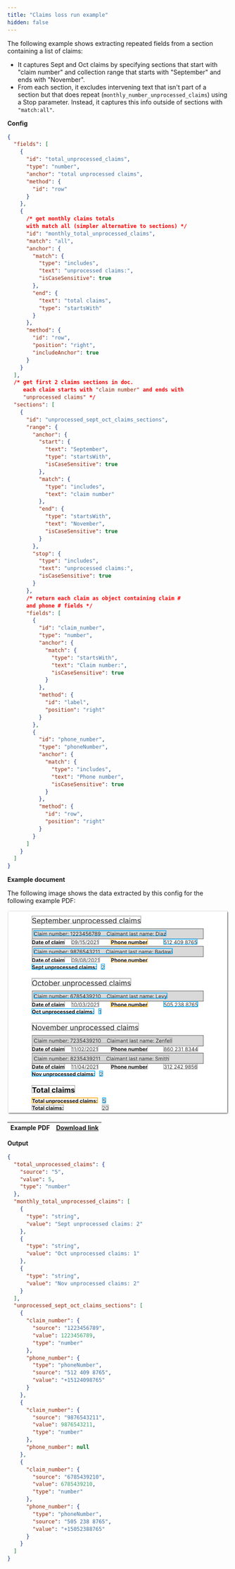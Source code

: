 ```yaml
---
title: "Claims loss run example"
hidden: false
---
```


The following example shows extracting repeated fields from a section containing a list of claims:

- It captures Sept and Oct claims by specifying  sections that start with "claim number" and  collection range that starts with "September" and ends with "November".
- From each section, it excludes intervening text that isn't part of a section but that does repeat (`monthly_number_unprocessed_claims`) using a Stop parameter. Instead, it captures this info outside of sections with  `"match:all"`.

**Config**

```json
{
  "fields": [
    {
      "id": "total_unprocessed_claims",
      "type": "number",
      "anchor": "total unprocessed claims",
      "method": {
        "id": "row"
      }
    },
    {
      /* get monthly claims totals 
      with match all (simpler alternative to sections) */
      "id": "monthly_total_unprocessed_claims",
      "match": "all",
      "anchor": {
        "match": {
          "type": "includes",
          "text": "unprocessed claims:",
          "isCaseSensitive": true
        },
        "end": {
          "text": "total claims",
          "type": "startsWith"
        }
      },
      "method": {
        "id": "row",
        "position": "right",
        "includeAnchor": true
      }
    }
  ],
  /* get first 2 claims sections in doc.  
     each claim starts with "claim number" and ends with 
     "unprocessed claims" */
  "sections": [
    {
      "id": "unprocessed_sept_oct_claims_sections",
      "range": {
        "anchor": {
          "start": {
            "text": "September",
            "type": "startsWith",
            "isCaseSensitive": true
          },
          "match": {
            "type": "includes",
            "text": "claim number"
          },
          "end": {
            "type": "startsWith",
            "text": "November",
            "isCaseSensitive": true
          }
        },
        "stop": {
          "type": "includes",
          "text": "unprocessed claims:",
          "isCaseSensitive": true
        }
      },
      /* return each claim as object containing claim # 
      and phone # fields */
      "fields": [
        {
          "id": "claim_number",
          "type": "number",
          "anchor": {
            "match": {
              "type": "startsWith",
              "text": "Claim number:",
              "isCaseSensitive": true
            }
          },
          "method": {
            "id": "label",
            "position": "right"
          }
        },
        {
          "id": "phone_number",
          "type": "phoneNumber",
          "anchor": {
            "match": {
              "type": "includes",
              "text": "Phone number",
              "isCaseSensitive": true
            }
          },
          "method": {
            "id": "row",
            "position": "right"
          }
        }
      ]
    }
  ]
}
```

**Example document**

The following image shows the data extracted by this config for the following example PDF:

![Click to enlarge](https://raw.githubusercontent.com/sensible-hq/sensible-docs/main/readme-sync/assets/v0/images/final/sections_2.png)

| Example PDF | [Download link](https://raw.githubusercontent.com/sensible-hq/sensible-docs/main/readme-sync/assets/v0/pdfs/sections.pdf) |
| ------------------- | ------------------------------------------------------------ |

**Output**

```json
{
  "total_unprocessed_claims": {
    "source": "5",
    "value": 5,
    "type": "number"
  },
  "monthly_total_unprocessed_claims": [
    {
      "type": "string",
      "value": "Sept unprocessed claims: 2"
    },
    {
      "type": "string",
      "value": "Oct unprocessed claims: 1"
    },
    {
      "type": "string",
      "value": "Nov unprocessed claims: 2"
    }
  ],
  "unprocessed_sept_oct_claims_sections": [
    {
      "claim_number": {
        "source": "1223456789",
        "value": 1223456789,
        "type": "number"
      },
      "phone_number": {
        "type": "phoneNumber",
        "source": "512 409 8765",
        "value": "+15124098765"
      }
    },
    {
      "claim_number": {
        "source": "9876543211",
        "value": 9876543211,
        "type": "number"
      },
      "phone_number": null
    },
    {
      "claim_number": {
        "source": "6785439210",
        "value": 6785439210,
        "type": "number"
      },
      "phone_number": {
        "type": "phoneNumber",
        "source": "505 238 8765",
        "value": "+15052388765"
      }
    }
  ]
}
```
